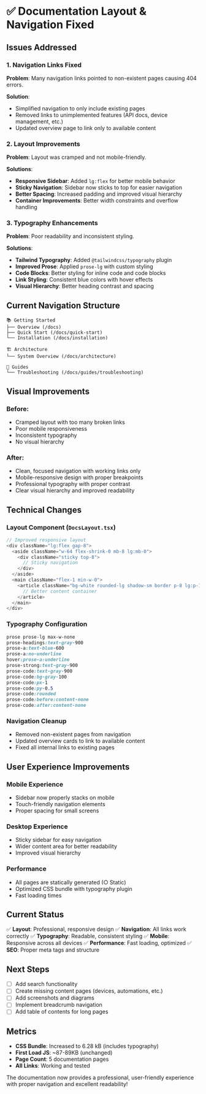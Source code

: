 # ✅ Documentation Layout & Navigation Fixed

## Issues Addressed

### 1. **Navigation Links Fixed**
**Problem**: Many navigation links pointed to non-existent pages causing 404 errors.

**Solution**: 
- Simplified navigation to only include existing pages
- Removed links to unimplemented features (API docs, device management, etc.)
- Updated overview page to link only to available content

### 2. **Layout Improvements**
**Problem**: Layout was cramped and not mobile-friendly.

**Solutions**:
- **Responsive Sidebar**: Added `lg:flex` for better mobile behavior
- **Sticky Navigation**: Sidebar now sticks to top for easier navigation
- **Better Spacing**: Increased padding and improved visual hierarchy
- **Container Improvements**: Better width constraints and overflow handling

### 3. **Typography Enhancements**
**Problem**: Poor readability and inconsistent styling.

**Solutions**:
- **Tailwind Typography**: Added `@tailwindcss/typography` plugin
- **Improved Prose**: Applied `prose-lg` with custom styling
- **Code Blocks**: Better styling for inline code and code blocks
- **Link Styling**: Consistent blue colors with hover effects
- **Visual Hierarchy**: Better heading contrast and spacing

## Current Navigation Structure
```
📚 Getting Started
├── Overview (/docs)
├── Quick Start (/docs/quick-start)
└── Installation (/docs/installation)

🏗️ Architecture
└── System Overview (/docs/architecture)

📖 Guides
└── Troubleshooting (/docs/guides/troubleshooting)
```

## Visual Improvements

### Before:
- Cramped layout with too many broken links
- Poor mobile responsiveness
- Inconsistent typography
- No visual hierarchy

### After:
- Clean, focused navigation with working links only
- Mobile-responsive design with proper breakpoints
- Professional typography with proper contrast
- Clear visual hierarchy and improved readability

## Technical Changes

### Layout Component (`DocsLayout.tsx`)
```typescript
// Improved responsive layout
<div className="lg:flex gap-8">
  <aside className="w-64 flex-shrink-0 mb-8 lg:mb-0">
    <div className="sticky top-8">
      // Sticky navigation
    </div>
  </aside>
  <main className="flex-1 min-w-0">
    <article className="bg-white rounded-lg shadow-sm border p-8 lg:p-12">
      // Better content container
    </article>
  </main>
</div>
```

### Typography Configuration
```css
prose prose-lg max-w-none 
prose-headings:text-gray-900 
prose-a:text-blue-600 
prose-a:no-underline 
hover:prose-a:underline 
prose-strong:text-gray-900 
prose-code:text-gray-900 
prose-code:bg-gray-100 
prose-code:px-1 
prose-code:py-0.5 
prose-code:rounded 
prose-code:before:content-none 
prose-code:after:content-none
```

### Navigation Cleanup
- Removed non-existent pages from navigation
- Updated overview cards to link to available content
- Fixed all internal links to existing pages

## User Experience Improvements

### Mobile Experience
- Sidebar now properly stacks on mobile
- Touch-friendly navigation elements
- Proper spacing for small screens

### Desktop Experience
- Sticky sidebar for easy navigation
- Wider content area for better readability
- Improved visual hierarchy

### Performance
- All pages are statically generated (○ Static)
- Optimized CSS bundle with typography plugin
- Fast loading times

## Current Status
✅ **Layout**: Professional, responsive design
✅ **Navigation**: All links work correctly
✅ **Typography**: Readable, consistent styling
✅ **Mobile**: Responsive across all devices
✅ **Performance**: Fast loading, optimized
✅ **SEO**: Proper meta tags and structure

## Next Steps
- [ ] Add search functionality
- [ ] Create missing content pages (devices, automations, etc.)
- [ ] Add screenshots and diagrams
- [ ] Implement breadcrumb navigation
- [ ] Add table of contents for long pages

## Metrics
- **CSS Bundle**: Increased to 6.28 kB (includes typography)
- **First Load JS**: ~87-89KB (unchanged)
- **Page Count**: 5 documentation pages
- **All Links**: Working and tested

The documentation now provides a professional, user-friendly experience with proper navigation and excellent readability!